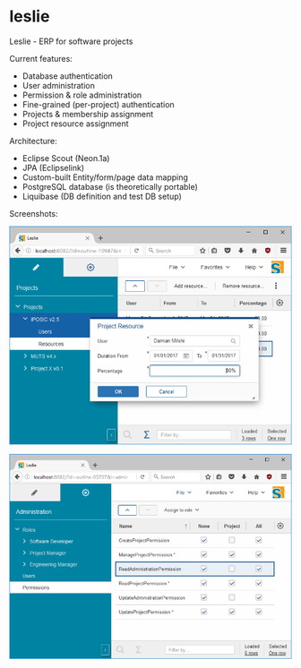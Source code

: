 # leslie
Leslie - ERP for software projects

Current features:
* Database authentication
* User administration
* Permission & role administration
* Fine-grained (per-project)  authentication
* Projects & membership assignment
* Project resource assignment

Architecture:
* Eclipse Scout (Neon.1a)
* JPA (Eclipselink)
* Custom-built Entity/form/page data mapping
* PostgreSQL database (is theoretically portable)
* Liquibase (DB definition and test DB setup)

Screenshots:

![Project Resources](/resources/img/1.png "Project Resources")

![Administration Outline](/resources/img/2.png "Administration Outline")
